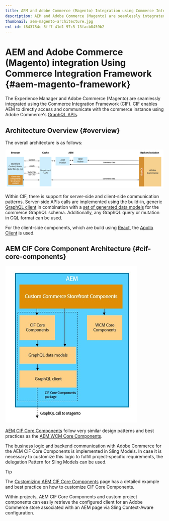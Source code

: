 ```yaml
---
title: AEM and Adobe Commerce (Magento) Integration using Commerce Integration Framework
description: AEM and Adobe Commerce (Magento) are seamlessly integrated using the Commerce Integration Framework (CIF). CIF enables AEM to access a Magento instance and communicate with Magento via GraphQL. It also allows AEM Authors to use Product and Category Pickers and the Product Console to browse through product and category data fetched on-demand from Magento. In addition, CIF provides an out-of-the-box storefront that can accelerate commerce projects.
thumbnail: aem-magento-architecture.jpg
exl-id: f843784c-5ff7-41d1-97c5-13facb8459b2
---
```

# AEM and Adobe Commerce (Magento) integration Using Commerce Integration Framework {#aem-magento-framework}

The Experience Manager and Adobe Commerce (Magento) are seamlessly integrated using the Commerce Integration Framework (CIF). CIF enables AEM to directly access and communicate with the commerce instance using Adobe Commerce's [GraphQL APIs](https://devdocs.magento.com/guides/v2.4/graphql/).

## Architecture Overview {#overview}

The overall architecture is as follows:

![CIF Architecture Overview](../assets/AEM_Magento_Architecture.png)

Within CIF, there is support for server-side and client-side communication patterns.
Server-side APIs calls are implemented using the build-in, generic [GraphQL client](https://github.com/adobe/commerce-cif-graphql-client) in combination with a [set of generated data models](https://github.com/adobe/commerce-cif-magento-graphql) for the commerce GraphQL schema. Additionally, any GraphQL query or mutation in GQL format can be used.

For the client-side components, which are build using [React](https://reactjs.org/), the [Apollo Client](https://www.apollographql.com/docs/react/) is used.

## AEM CIF Core Component Architecture {#cif-core-components}

![AEM CIF Core Component Architecture](../assets/cif-component-architecture.jpg)

[AEM CIF Core Components](https://github.com/adobe/aem-core-cif-components) follow very similar design patterns and best practices as the [AEM WCM Core Components](https://github.com/adobe/aem-core-wcm-components).

The business logic and backend communication with Adobe Commerce for the AEM CIF Core Components is implemented in Sling Models. In case it is necessary to customize this logic to fulfill project-specific requirements, the delegation Pattern for Sling Models can be used.

>[!TIP]
>
>The [Customizing AEM CIF Core Components](../customizing/customize-cif-components.md) page has a detailed example and best practice on how to customize CIF Core Components.

Within projects, AEM CIF Core Components and custom project components can easily retrieve the configured client for an Adobe Commerce store associated with an AEM page via Sling Context-Aware configuration.
